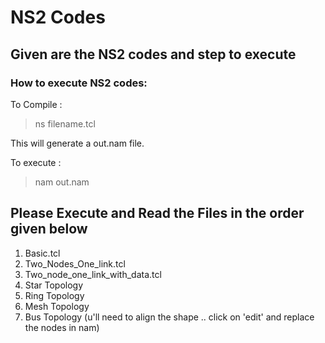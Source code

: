 # NS2 Codes

## Given are the NS2 codes and step to execute

### How to execute NS2 codes: 

To Compile : 

> ns filename.tcl

This will generate a out.nam file.

To execute : 
 
> nam out.nam


## Please Execute and Read the Files in the order given below

1. Basic.tcl
2. Two_Nodes_One_link.tcl
3. Two_node_one_link_with_data.tcl
4. Star Topology
5. Ring Topology
6. Mesh Topology
7. Bus Topology (u'll need to align the shape .. click on 'edit' and replace the nodes in nam)